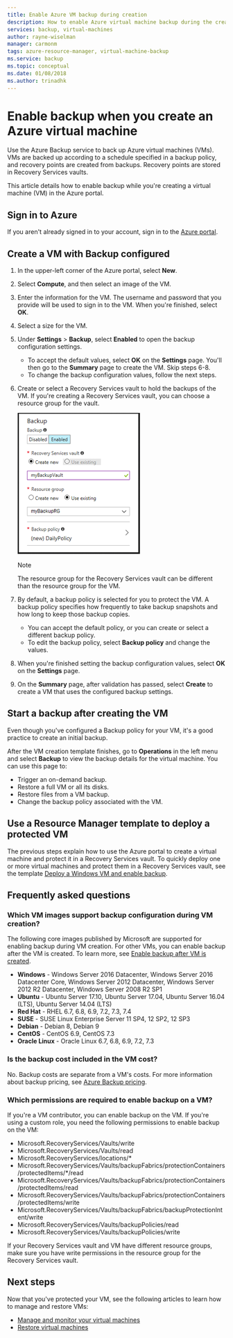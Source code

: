 ```yaml
---
title: Enable Azure VM backup during creation
description: How to enable Azure virtual machine backup during the creation process.
services: backup, virtual-machines
author: rayne-wiselman
manager: carmonm
tags: azure-resource-manager, virtual-machine-backup
ms.service: backup
ms.topic: conceptual
ms.date: 01/08/2018
ms.author: trinadhk
---
```


# Enable backup when you create an Azure virtual machine

Use the Azure Backup service to back up Azure virtual machines (VMs). VMs are backed up according to a schedule specified in a backup policy, and recovery points are created from backups. Recovery points are stored in Recovery Services vaults.

This article details how to enable backup while you're creating a virtual machine (VM) in the Azure portal.  

## Sign in to Azure

If you aren't already signed in to your account, sign in to the [Azure portal](https://portal.azure.com).
 
## Create a VM with Backup configured 

1. In the upper-left corner of the Azure portal, select **New**.

1. Select **Compute**, and then select an image of the VM.

1. Enter the information for the VM. The username and password that you provide will be used to sign in to the VM. When you're finished, select **OK**. 

1. Select a size for the VM.  

1. Under **Settings** > **Backup**, select **Enabled** to open the backup configuration settings.

   - To accept the default values, select **OK** on the **Settings** page. You'll then go to the **Summary** page to create the VM. Skip steps 6-8.
   - To change the backup configuration values, follow the next steps.  

1. Create or select a Recovery Services vault to hold the backups of the VM. If you're creating a Recovery Services vault, you can choose a resource group for the vault.  

    ![Backup configuration settings in the VM creation page](./media/backup-during-vm-creation/create-vm-backup-config.png) 

    > [!NOTE] 
    > The resource group for the Recovery Services vault can be different than the resource group for the VM.  

1. By default, a backup policy is selected for you to protect the VM. A backup policy specifies how frequently to take backup snapshots and how long to keep those backup copies. 

   - You can accept the default policy, or you can create or select a different backup policy. 
   - To edit the backup policy, select **Backup policy** and change the values.  

1. When you're finished setting the backup configuration values, select **OK** on the **Settings** page.  

1. On the **Summary** page, after validation has passed, select **Create** to create a VM that uses the configured backup settings. 

## Start a backup after creating the VM 

Even though you've configured a Backup policy for your VM, it's a good practice to create an initial backup. 

After the VM creation template finishes, go to **Operations** in the left menu and select **Backup** to view the backup details for the virtual machine. You can use this page to:

- Trigger an on-demand backup.
- Restore a full VM or all its disks.
- Restore files from a VM backup.
- Change the backup policy associated with the VM.  

## Use a Resource Manager template to deploy a protected VM

The previous steps explain how to use the Azure portal to create a virtual machine and protect it in a Recovery Services vault. To quickly deploy one or more virtual machines and protect them in a Recovery Services vault, see the template [Deploy a Windows VM and enable backup](https://azure.microsoft.com/resources/templates/101-recovery-services-create-vm-and-configure-backup/).

## Frequently asked questions 

### Which VM images support backup configuration during VM creation?

The following core images published by Microsoft are supported for enabling backup during VM creation. For other VMs, you can enable backup after the VM is created. To learn more, see [Enable backup after VM is created](quick-backup-vm-portal.md).

- **Windows** - Windows Server 2016 Datacenter, Windows Server 2016 Datacenter Core, Windows Server 2012 Datacenter, Windows Server 2012 R2 Datacenter, Windows Server 2008 R2 SP1 
- **Ubuntu** - Ubuntu Server 17.10, Ubuntu Server 17.04, Ubuntu Server 16.04 (LTS), Ubuntu Server 14.04 (LTS) 
- **Red Hat** - RHEL 6.7, 6.8, 6.9, 7.2, 7.3, 7.4 
- **SUSE** - SUSE Linux Enterprise Server 11 SP4, 12 SP2, 12 SP3 
- **Debian** - Debian 8, Debian 9 
- **CentOS** - CentOS 6.9, CentOS 7.3 
- **Oracle Linux** - Oracle Linux 6.7, 6.8, 6.9, 7.2, 7.3 
 
### Is the backup cost included in the VM cost? 

No. Backup costs are separate from a VM's costs. For more information about backup pricing, see [Azure Backup pricing](https://azure.microsoft.com/pricing/details/backup/).
 
### Which permissions are required to enable backup on a VM? 

If you're a VM contributor, you can enable backup on the VM. If you're using a custom role, you need the following permissions to enable backup on the VM: 

- Microsoft.RecoveryServices/Vaults/write 
- Microsoft.RecoveryServices/Vaults/read 
- Microsoft.RecoveryServices/locations/* 
- Microsoft.RecoveryServices/Vaults/backupFabrics/protectionContainers/protectedItems/*/read 
- Microsoft.RecoveryServices/Vaults/backupFabrics/protectionContainers/protectedItems/read 
- Microsoft.RecoveryServices/Vaults/backupFabrics/protectionContainers/protectedItems/write 
- Microsoft.RecoveryServices/Vaults/backupFabrics/backupProtectionIntent/write 
- Microsoft.RecoveryServices/Vaults/backupPolicies/read 
- Microsoft.RecoveryServices/Vaults/backupPolicies/write 
 
If your Recovery Services vault and VM have different resource groups, make sure you have write permissions in the resource group for the Recovery Services vault.  

## Next steps 

Now that you've protected your VM, see the following articles to learn how to manage and restore VMs:

- [Manage and monitor your virtual machines](backup-azure-manage-vms.md) 
- [Restore virtual machines](backup-azure-arm-restore-vms.md) 
